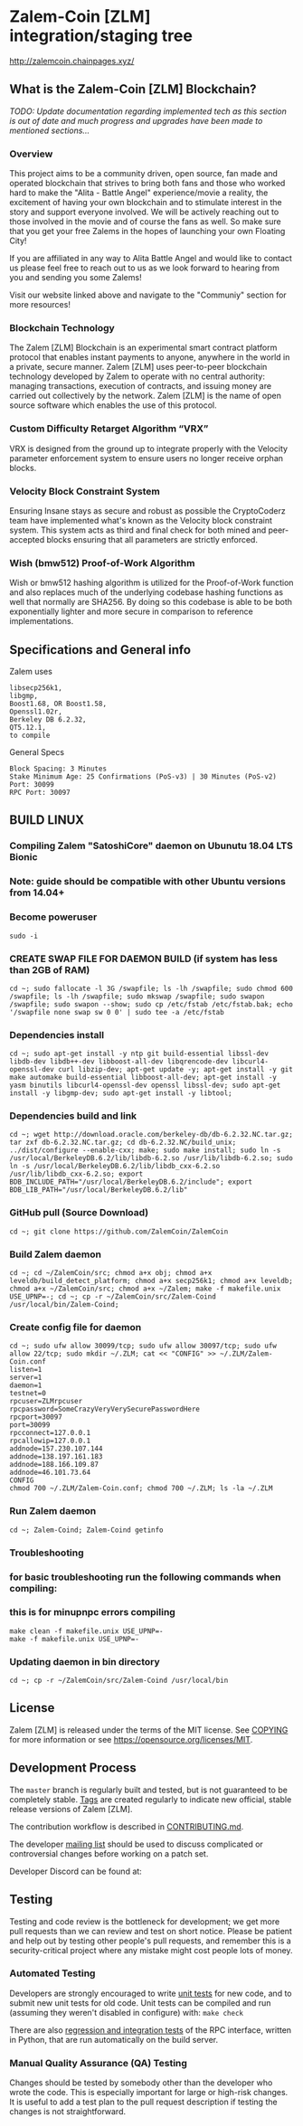 Zalem-Coin [ZLM] integration/staging tree
=====================================

http://zalemcoin.chainpages.xyz/

What is the Zalem-Coin [ZLM] Blockchain?
----------------------------------------
*TODO: Update documentation regarding implemented tech as this section is out of date and much progress and upgrades have been made to mentioned sections...*

### Overview
This project aims to be a community driven, open source, fan made and operated 
blockchain that strives to bring both fans and those who worked hard to make the "Alita - 
Battle Angel" experience/movie a reality, the excitement of 
having your own blockchain and to stimulate interest in the story and support everyone involved. 
We will be actively reaching out to those involved in the movie and of course the fans as well. 
So make sure that you get your free Zalems in the hopes of launching your own Floating City!

If you are affiliated in any way to Alita Battle Angel and would like to contact us please feel free 
to reach out to us as we look forward to hearing from you and sending you some Zalems!  

Visit our website linked above and navigate to the "Communiy" section for more resources!

### Blockchain Technology
The Zalem [ZLM] Blockchain is an experimental smart contract platform protocol that enables 
instant payments to anyone, anywhere in the world in a private, secure manner. 
Zalem [ZLM] uses peer-to-peer blockchain technology developed by Zalem to operate
with no central authority: managing transactions, execution of contracts, and 
issuing money are carried out collectively by the network. Zalem [ZLM] is the name of 
open source software which enables the use of this protocol.

### Custom Difficulty Retarget Algorithm “VRX”
VRX is designed from the ground up to integrate properly with the Velocity parameter enforcement system to ensure users no longer receive orphan blocks.

### Velocity Block Constraint System
Ensuring Insane stays as secure and robust as possible the CryptoCoderz team have implemented what's known as the Velocity block constraint system. This system acts as third and final check for both mined and peer-accepted blocks ensuring that all parameters are strictly enforced.

### Wish (bmw512) Proof-of-Work Algorithm
Wish or bmw512 hashing algorithm is utilized for the Proof-of-Work function and also replaces much of the underlying codebase hashing functions as well that normally are SHA256. By doing so this codebase is able to be both exponentially lighter and more secure in comparison to reference implementations.

Specifications and General info
------------------
Zalem uses 

	libsecp256k1,
	libgmp,
	Boost1.68, OR Boost1.58,  
	Openssl1.02r,
	Berkeley DB 6.2.32,
	QT5.12.1,
	to compile


General Specs

	Block Spacing: 3 Minutes
	Stake Minimum Age: 25 Confirmations (PoS-v3) | 30 Minutes (PoS-v2)
	Port: 30099
	RPC Port: 30097


BUILD LINUX
-----------
### Compiling Zalem "SatoshiCore" daemon on Ubunutu 18.04 LTS Bionic
### Note: guide should be compatible with other Ubuntu versions from 14.04+

### Become poweruser
```
sudo -i
```
### CREATE SWAP FILE FOR DAEMON BUILD (if system has less than 2GB of RAM)
```
cd ~; sudo fallocate -l 3G /swapfile; ls -lh /swapfile; sudo chmod 600 /swapfile; ls -lh /swapfile; sudo mkswap /swapfile; sudo swapon /swapfile; sudo swapon --show; sudo cp /etc/fstab /etc/fstab.bak; echo '/swapfile none swap sw 0 0' | sudo tee -a /etc/fstab
```

### Dependencies install
```
cd ~; sudo apt-get install -y ntp git build-essential libssl-dev libdb-dev libdb++-dev libboost-all-dev libqrencode-dev libcurl4-openssl-dev curl libzip-dev; apt-get update -y; apt-get install -y git make automake build-essential libboost-all-dev; apt-get install -y yasm binutils libcurl4-openssl-dev openssl libssl-dev; sudo apt-get install -y libgmp-dev; sudo apt-get install -y libtool;
```

### Dependencies build and link
```
cd ~; wget http://download.oracle.com/berkeley-db/db-6.2.32.NC.tar.gz; tar zxf db-6.2.32.NC.tar.gz; cd db-6.2.32.NC/build_unix; ../dist/configure --enable-cxx; make; sudo make install; sudo ln -s /usr/local/BerkeleyDB.6.2/lib/libdb-6.2.so /usr/lib/libdb-6.2.so; sudo ln -s /usr/local/BerkeleyDB.6.2/lib/libdb_cxx-6.2.so /usr/lib/libdb_cxx-6.2.so; export BDB_INCLUDE_PATH="/usr/local/BerkeleyDB.6.2/include"; export BDB_LIB_PATH="/usr/local/BerkeleyDB.6.2/lib"
```

### GitHub pull (Source Download)
```
cd ~; git clone https://github.com/ZalemCoin/ZalemCoin
```

### Build Zalem daemon
```
cd ~; cd ~/ZalemCoin/src; chmod a+x obj; chmod a+x leveldb/build_detect_platform; chmod a+x secp256k1; chmod a+x leveldb; chmod a+x ~/ZalemCoin/src; chmod a+x ~/Zalem; make -f makefile.unix USE_UPNP=-; cd ~; cp -r ~/ZalemCoin/src/Zalem-Coind /usr/local/bin/Zalem-Coind;
```

### Create config file for daemon
```
cd ~; sudo ufw allow 30099/tcp; sudo ufw allow 30097/tcp; sudo ufw allow 22/tcp; sudo mkdir ~/.ZLM; cat << "CONFIG" >> ~/.ZLM/Zalem-Coin.conf
listen=1
server=1
daemon=1
testnet=0
rpcuser=ZLMrpcuser
rpcpassword=SomeCrazyVeryVerySecurePasswordHere
rpcport=30097
port=30099
rpcconnect=127.0.0.1
rpcallowip=127.0.0.1
addnode=157.230.107.144
addnode=138.197.161.183
addnode=188.166.109.87
addnode=46.101.73.64
CONFIG
chmod 700 ~/.ZLM/Zalem-Coin.conf; chmod 700 ~/.ZLM; ls -la ~/.ZLM
```

### Run Zalem daemon
```
cd ~; Zalem-Coind; Zalem-Coind getinfo
```

### Troubleshooting
### for basic troubleshooting run the following commands when compiling:
### this is for minupnpc errors compiling

```
make clean -f makefile.unix USE_UPNP=-
make -f makefile.unix USE_UPNP=-
```
### Updating daemon in bin directory
```
cd ~; cp -r ~/ZalemCoin/src/Zalem-Coind /usr/local/bin
```

License
-------

Zalem [ZLM] is released under the terms of the MIT license. See [COPYING](COPYING) for more
information or see https://opensource.org/licenses/MIT.

Development Process
-------------------

The `master` branch is regularly built and tested, but is not guaranteed to be
completely stable. [Tags](https://github.com/CryptoCoderz/ZLM/tags) are created
regularly to indicate new official, stable release versions of Zalem [ZLM].

The contribution workflow is described in [CONTRIBUTING.md](CONTRIBUTING.md).

The developer [mailing list](https://lists.linuxfoundation.org/mailman/listinfo/bitcoin-dev)
should be used to discuss complicated or controversial changes before working
on a patch set.

Developer Discord can be found at:

Testing
-------

Testing and code review is the bottleneck for development; we get more pull
requests than we can review and test on short notice. Please be patient and help out by testing
other people's pull requests, and remember this is a security-critical project where any mistake might cost people
lots of money.

### Automated Testing

Developers are strongly encouraged to write [unit tests](/doc/unit-tests.md) for new code, and to
submit new unit tests for old code. Unit tests can be compiled and run
(assuming they weren't disabled in configure) with: `make check`

There are also [regression and integration tests](/qa) of the RPC interface, written
in Python, that are run automatically on the build server.

### Manual Quality Assurance (QA) Testing

Changes should be tested by somebody other than the developer who wrote the
code. This is especially important for large or high-risk changes. It is useful
to add a test plan to the pull request description if testing the changes is
not straightforward.
